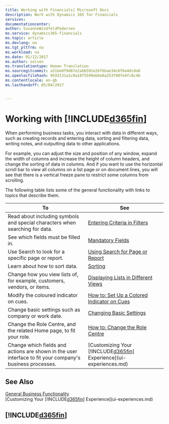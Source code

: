 ```yaml
---
title: Working with Financials| Microsoft Docs
description: Work with Dynamics 365 for Financials
services: 
documentationcenter: 
author: SusanneWindfeldPedersen
ms.service: dynamics365-financials
ms.topic: article
ms.devlang: na
ms.tgt_pltfrm: na
ms.workload: na
ms.date: 01/12/2017
ms.author: solsen
ms.translationtype: Human Translation
ms.sourcegitcommit: a31be0f9d07e2abb591e26f6bae34c6f6e4dcda6
ms.openlocfilehash: 9593131a1c0a18f5599ebbe8a253f007e4fc6c4b
ms.contentlocale: en-gb
ms.lasthandoff: 05/04/2017


---
```

# <a name="working-with-included365finincludesd365finlongmdmd"></a>Working with [!INCLUDE[d365fin](includes/d365fin_long_md.md)]
When performing business tasks, you interact with data in different ways, such as creating records and entering data, sorting and filtering data, writing notes, and outputting data to other applications.

For example, you can adjust the size and position of any window, expand the width of columns and increase the height of column headers, and change the sorting of data in columns. And if you want to use the horizontal scroll bar to view all columns on a list page or on document lines, you will see that there is a vertical freeze pane to restrict some columns from scrolling.

The following table lists some of the general functionality with links to topics that describe them.

| To | See |
| --- | --- |
| Read about including symbols and special characters when searching for data. |[Entering Criteria in Filters](ui-enter-criteria-filters.md) |
| See which fields must be filled in. |[Mandatory Fields](ui-mandatory-fields.md) |
| Use Search to look for a specific page or report. |[Using Search for Page or Report](ui-search.md) |
| Learn about how to sort data. |[Sorting](ui-sorting.md) |
| Change how you view lists of, for example, customers, vendors, or items. |[Displaying Lists in Different Views](across-display-lists-different-views.md) |
| Modify the coloured indicator on cues. |[How to: Set Up a Colored Indicator on Cues](ui-how-setup-colored-indicator-cues.md) |
| Change basic settings such as company or work date. |[Changing Basic Settings](ui-change-basic-settings.md) |
| Change the Role Centre, and the related Home page, to fit your role. |[How to: Change the Role Centre](change-role.md) |
| Change which fields and actions are shown in the user interface to fit your company's business processes. |[Customizing Your [!INCLUDE[d365fin](includes/d365fin_md.md)] Experience](ui-experiences.md) |

## <a name="see-also"></a>See Also
[General Business Functionality](ui-across-business-areas.md)  
[Customizing Your [!INCLUDE[d365fin](includes/d365fin_md.md)] Experience](ui-experiences.md)  

## [!INCLUDE[d365fin](includes/free_trial_md.md)]
